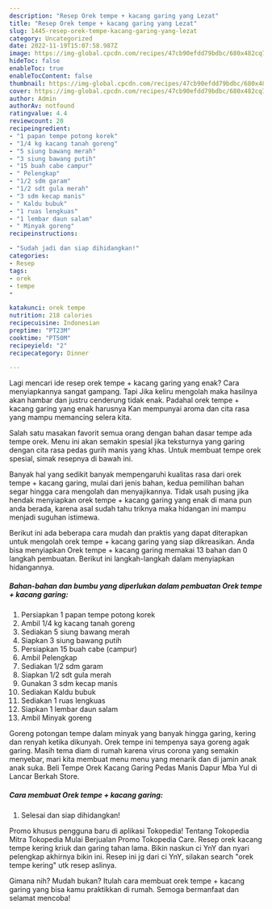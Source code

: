```yaml
---
description: "Resep Orek tempe + kacang garing yang Lezat"
title: "Resep Orek tempe + kacang garing yang Lezat"
slug: 1445-resep-orek-tempe-kacang-garing-yang-lezat
category: Uncategorized
date: 2022-11-19T15:07:58.987Z
image: https://img-global.cpcdn.com/recipes/47cb90efdd79bdbc/680x482cq70/orek-tempe-kacang-garing-foto-resep-utama.jpg
hideToc: false
enableToc: true
enableTocContent: false
thumbnail: https://img-global.cpcdn.com/recipes/47cb90efdd79bdbc/680x482cq70/orek-tempe-kacang-garing-foto-resep-utama.jpg
cover: https://img-global.cpcdn.com/recipes/47cb90efdd79bdbc/680x482cq70/orek-tempe-kacang-garing-foto-resep-utama.jpg
author: Admin
authorAv: notfound
ratingvalue: 4.4
reviewcount: 20
recipeingredient:
- "1 papan tempe potong korek"
- "1/4 kg kacang tanah goreng"
- "5 siung bawang merah"
- "3 siung bawang putih"
- "15 buah cabe campur"
- " Pelengkap"
- "1/2 sdm garam"
- "1/2 sdt gula merah"
- "3 sdm kecap manis"
- " Kaldu bubuk"
- "1 ruas lengkuas"
- "1 lembar daun salam"
- " Minyak goreng"
recipeinstructions:

- "Sudah jadi dan siap dihidangkan!"
categories:
- Resep
tags:
- orek
- tempe
- 

katakunci: orek tempe  
nutrition: 218 calories
recipecuisine: Indonesian
preptime: "PT23M"
cooktime: "PT50M"
recipeyield: "2"
recipecategory: Dinner

---
```



Lagi mencari ide resep orek tempe + kacang garing yang enak? Cara menyiapkannya sangat gampang. Tapi Jika keliru mengolah maka hasilnya akan hambar dan justru cenderung tidak enak. Padahal orek tempe + kacang garing yang enak harusnya Kan mempunyai aroma dan cita rasa yang mampu memancing selera kita.


Salah satu masakan favorit semua orang dengan bahan dasar tempe ada tempe orek. Menu ini akan semakin spesial jika teksturnya yang garing dengan cita rasa pedas gurih manis yang khas. Untuk membuat tempe orek spesial, simak resepnya di bawah ini.

Banyak hal yang sedikit banyak mempengaruhi kualitas rasa dari orek tempe + kacang garing, mulai dari jenis bahan, kedua pemilihan bahan segar hingga cara mengolah dan menyajikannya. Tidak usah pusing jika hendak menyiapkan orek tempe + kacang garing yang enak di mana pun anda berada, karena asal sudah tahu triknya maka hidangan ini mampu menjadi suguhan istimewa.


Berikut ini ada beberapa cara mudah dan praktis yang dapat diterapkan untuk mengolah orek tempe + kacang garing yang siap dikreasikan. Anda bisa menyiapkan Orek tempe + kacang garing memakai 13 bahan dan 0 langkah pembuatan. Berikut ini langkah-langkah dalam menyiapkan hidangannya.

<!--inarticleads1-->

##### Bahan-bahan dan bumbu yang diperlukan dalam pembuatan Orek tempe + kacang garing:

1. Persiapkan 1 papan tempe potong korek
1. Ambil 1/4 kg kacang tanah goreng
1. Sediakan 5 siung bawang merah
1. Siapkan 3 siung bawang putih
1. Persiapkan 15 buah cabe (campur)
1. Ambil  Pelengkap
1. Sediakan 1/2 sdm garam
1. Siapkan 1/2 sdt gula merah
1. Gunakan 3 sdm kecap manis
1. Sediakan  Kaldu bubuk
1. Sediakan 1 ruas lengkuas
1. Siapkan 1 lembar daun salam
1. Ambil  Minyak goreng


Goreng potongan tempe dalam minyak yang banyak hingga garing, kering dan renyah ketika dikunyah. Orek tempe ini tempenya saya goreng agak garing. Masih tema diam di rumah karena virus corona yang semakin menyebar, mari kita membuat menu menu yang menarik dan di jamin anak anak suka. Beli Tempe Orek Kacang Garing Pedas Manis Dapur Mba Yul di Lancar Berkah Store. 

<!--inarticleads2-->

##### Cara membuat Orek tempe + kacang garing:


1. Selesai dan siap dihidangkan!

Promo khusus pengguna baru di aplikasi Tokopedia! Tentang Tokopedia Mitra Tokopedia Mulai Berjualan Promo Tokopedia Care. Resep orek kacang tempe kering kriuk dan garing tahan lama. Bikin naskun ci YnY dan nyari pelengkap akhirnya bikin ini. Resep ini jg dari ci YnY, silakan search &#34;orek tempe kering&#34; utk resep aslinya. 

Gimana nih? Mudah bukan? Itulah cara membuat orek tempe + kacang garing yang bisa kamu praktikkan di rumah. Semoga bermanfaat dan selamat mencoba!

